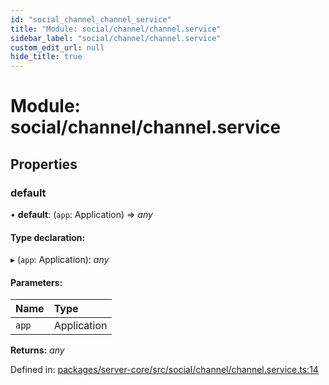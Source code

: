 ```yaml
---
id: "social_channel_channel_service"
title: "Module: social/channel/channel.service"
sidebar_label: "social/channel/channel.service"
custom_edit_url: null
hide_title: true
---
```


# Module: social/channel/channel.service

## Properties

### default

• **default**: (`app`: Application) => *any*

#### Type declaration:

▸ (`app`: Application): *any*

#### Parameters:

| Name | Type |
| :------ | :------ |
| `app` | Application |

**Returns:** *any*

Defined in: [packages/server-core/src/social/channel/channel.service.ts:14](https://github.com/xr3ngine/xr3ngine/blob/2d83606b6/packages/server-core/src/social/channel/channel.service.ts#L14)
